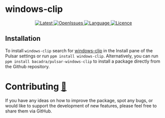 # windows-clip

<p align="center">
  <a href="https://github.com/bacadra/pulsar-windows-clip/tags">
  <img src="https://img.shields.io/github/v/tag/bacadra/pulsar-windows-clip?style=for-the-badge&label=Latest&color=blue" alt="Latest">
  </a>
  <a href="https://github.com/bacadra/pulsar-windows-clip/issues">
  <img src="https://img.shields.io/github/issues-raw/bacadra/pulsar-windows-clip?style=for-the-badge&color=blue" alt="OpenIssues">
  </a>
  <a href="https://github.com/bacadra/pulsar-windows-clip/blob/master/package.json">
  <img src="https://img.shields.io/github/languages/top/bacadra/pulsar-windows-clip?style=for-the-badge&color=blue" alt="Language">
  </a>
  <a href="https://github.com/bacadra/pulsar-windows-clip/blob/master/LICENSE">
  <img src="https://img.shields.io/github/license/bacadra/pulsar-windows-clip?style=for-the-badge&color=blue" alt="Licence">
  </a>
</p>

## Installation

To install `windows-clip` search for [windows-clip](https://web.pulsar-edit.dev/packages/windows-clip) in the Install pane of the Pulsar settings or run `ppm install windows-clip`. Alternatively, you can run `ppm install bacadra/pulsar-windows-clip` to install a package directly from the Github repository.

# Contributing [🍺](https://www.buymeacoffee.com/asiloisad)

If you have any ideas on how to improve the package, spot any bugs, or would like to support the development of new features, please feel free to share them via GitHub.

